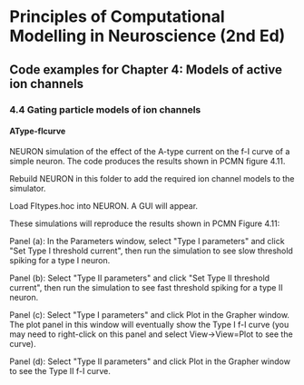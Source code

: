 # Principles of Computational Modelling in Neuroscience (2nd Ed)

## Code examples for Chapter 4: Models of active ion channels

### 4.4 Gating particle models of ion channels

#### AType-fIcurve

NEURON simulation of the effect of the A-type current on the f-I curve of a simple neuron. The code produces the results shown in PCMN figure 4.11.

Rebuild NEURON in this folder to add the required ion channel models to the simulator.

Load FItypes.hoc into NEURON. A GUI will appear.

These simulations will reproduce the results shown in PCMN Figure 4.11:

Panel (a): In the Parameters window, select "Type I parameters" and click "Set Type I threshold current", then run the simulation to see slow threshold spiking for a type I neuron.

Panel (b): Select "Type II parameters" and click "Set Type II threshold current", then run the simulation to see fast threshold spiking for a type II neuron.

Panel (c): Select  "Type I parameters"  and click Plot in the Grapher window. The plot panel in this window will eventually show the Type I f-I curve (you may need to right-click on this panel and select View->View=Plot to see the curve).

Panel (d): Select "Type II parameters"  and click Plot in the Grapher window to see the Type II f-I curve. 

